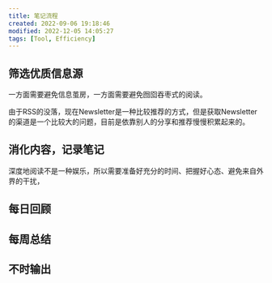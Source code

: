 ```yaml
---
title: 笔记流程
created: 2022-09-06 19:18:46
modified: 2022-12-05 14:05:27
tags: [Tool, Efficiency]
---
```


## 筛选优质信息源

一方面需要避免信息茧房，一方面需要避免囫囵吞枣式的阅读。

由于RSS的没落，现在Newsletter是一种比较推荐的方式，但是获取Newsletter的渠道是一个比较大的问题，目前是依靠别人的分享和推荐慢慢积累起来的。

## 消化内容，记录笔记

深度地阅读不是一种娱乐，所以需要准备好充分的时间、把握好心态、避免来自外界的干扰，

## 每日回顾

## 每周总结

## 不时输出